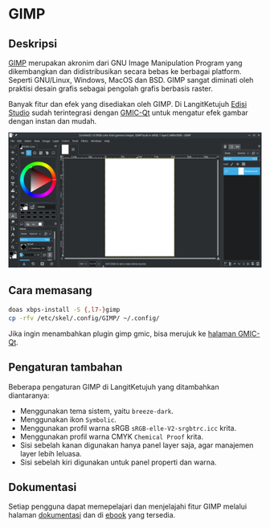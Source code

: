 # GIMP

## Deskripsi

[GIMP](https://www.gimp.org/) merupakan akronim dari GNU Image Manipulation Program yang dikembangkan dan didistribusikan secara bebas ke berbagai platform. Seperti GNU/Linux, Windows, MacOS dan BSD. GIMP sangat diminati oleh praktisi desain grafis sebagai pengolah grafis berbasis raster.

Banyak fitur dan efek yang disediakan oleh GIMP. Di LangitKetujuh [Edisi Studio](../../perbandingan/edisi.md#studio) sudah terintegrasi dengan [GMIC-Qt](gmic-qt.md) untuk mengatur efek gambar dengan instan dan mudah.

![GIMP LangitKetujuh OS](../../media/image/gimp-langitketujuh-id-2.webp)

## Cara memasang

```sh
doas xbps-install -S {,l7-}gimp
cp -rfv /etc/skel/.config/GIMP/ ~/.config/
```

Jika ingin menambahkan plugin gimp gmic, bisa merujuk ke [halaman GMIC-Qt](gmic-qt.md).

## Pengaturan tambahan

Beberapa pengaturan GIMP di LangitKetujuh yang ditambahkan diantaranya:

- Menggunakan tema sistem, yaitu `breeze-dark`.
- Menggunakan ikon `Symbolic`.
- Menggunakan profil warna sRGB `sRGB-elle-V2-srgbtrc.icc` krita.
- Menggunakan profil warna CMYK `Chemical Proof` krita.
- Sisi sebelah kanan digunakan hanya panel layer saja, agar manajemen layer lebih leluasa.
- Sisi sebelah kiri digunakan untuk panel properti dan warna.

## Dokumentasi

Setiap pengguna dapat memepelajari dan menjelajahi fitur GIMP melalui halaman [dokumentasi](https://www.gimp.org/docs/) dan di [ebook](https://www.gimp.org/books/) yang tersedia.
